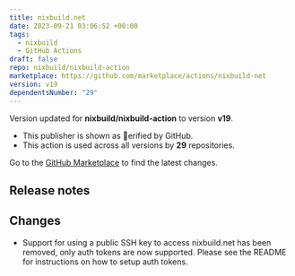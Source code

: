 ```yaml
---
title: nixbuild.net
date: 2023-09-21 03:06:52 +00:00
tags:
  - nixbuild
  - GitHub Actions
draft: false
repo: nixbuild/nixbuild-action
marketplace: https://github.com/marketplace/actions/nixbuild-net
version: v19
dependentsNumber: "29"
---
```



Version updated for **nixbuild/nixbuild-action** to version **v19**.
- This publisher is shown as erified by GitHub.
- This action is used across all versions by **29** repositories.

Go to the [GitHub Marketplace](https://github.com/marketplace/actions/nixbuild-net) to find the latest changes.

## Release notes


## Changes

* Support for using a public SSH key to access nixbuild.net has been removed, only auth tokens are now supported. Please see the README for instructions on how to setup auth tokens.

